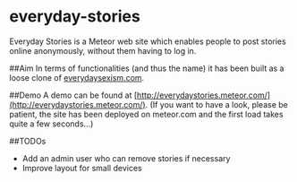 # everyday-stories
Everyday Stories is a Meteor web site which enables people to post stories online
anonymously, without them having to log in.

##Aim
In terms of functionalities (and thus the name) it has been built as a loose clone of [everydaysexism.com](http://www.everydaysexism.com). 

##Demo
A demo can be found at [http://everydaystories.meteor.com/](http://everydaystories.meteor.com/).
(If you want to have a look, please be patient, the site has been deployed on meteor.com and the first load takes quite a few seconds...) 

##TODOs
- Add an admin user who can remove stories if necessary
- Improve layout for small devices
